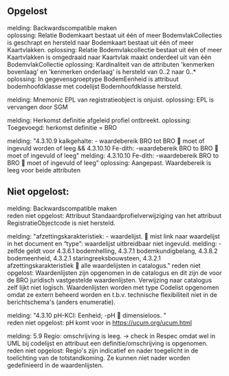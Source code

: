 ## Opgelost
melding: Backwardscompatible maken	
oplossing: Relatie Bodemkaart bestaat uit één of meer BodemvlakCollecties is geschrapt en hersteld naar Bodemkaart bestaat uit één of meer Kaartvlakken.
oplossing: Relatie Bodemvlakcollectie bestaat uit één of meer Kaartvlakken is omgedraaid naar Kaartvlak maakt onderdeel uit van één BodemvlakCollectie
oplossing: Kardinaliteit van de attributen 'kenmerken bovenlaag' en 'kenmerken onderlaag' is hersteld van 0..2 naar 0..*
oplossing: In gegevensgroeptype BodemEenheid is attribuut bodemhoofdklasse met codelijst Bodemhoofdklasse  hersteld.

melding: Mnemonic EPL van registratieobject is onjuist.	
oplossing: EPL is vervangen door SGM

melding: Herkomst definitie afgeleid profiel ontbreekt.	
oplossing: Toegevoegd: herkomst definitie = BRO

melding: "4.3.10.9 kalkgehalte: - waardebereik BRO tot BRO  moet of ingevuld worden of leeg && 4.3.10.10 Fe-dith: -waardebereik BRO to BRO  moet of ingevuld of leeg"	
melding: 4.3.10.10 Fe-dith: -waardebereik BRO to BRO  moet of ingevuld of leeg" 
oplossing: Aangepast. Waardebereik is leeg voor beide attributen
	
## Niet opgelost:
melding: Backwardscompatible maken	
reden niet opgelost: Attribuut Standaardprofielverwijziging van het attribuut RegistratieObjectcode is niet hersteld.

melding: "afzettingskarakteristiek: - waardelijst.  mist link naar waardelijst in het document en “type”: waardelijst uitbreidbaar niet ingevuld.
melding: - zelfde geldt voor 4.3.6.1 bodemhelling, 4.3.7.1 bodemkundigbelang, 4.3.8.2 bodemeenheid, 4.3.2.1 staringreeksbouwsteen, 4.3.2.1 afzettingskarakteristiek  alle waardelijsten in catalogus."	
reden niet opgelost: Waardenlijsten zijn opgenomen in de catalogus en dit zijn de voor de BRO juridisch vastgestelde waardenlijsten. Verwijzing naar catalogus zelf lijkt niet logisch. Waardenlijsten worden met type Codelist opgenomen omdat ze extern beheerd worden en t.b.v. technische flexibiliteit niet in de berichtschema's (anders enumeratie).

melding: "4.3.10 pH-KCI: Eenheid; -pH  dimensieloos.  "	
reden niet opgelost: pH komt voor in https://ucum.org/ucum.html

melding: 5.9 Regio: omschrijving is leeg.  -> check in Respec omdat wel in UML bij codelijst en attribuut een definitie/omschrijving is opgenomen. 	
reden niet opgelost: Regio's zijn indicatief en nader toegelicht in de toelichting van de totstandkoming. Ze kunnen niet nader worden gedefinieerd in de waardenlijsten.
